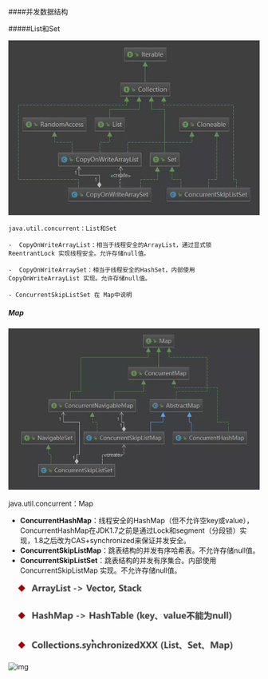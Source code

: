 ####并发数据结构

 

#####List和Set

![img](assets\6050820-eb04e136dc4f1541.png)



```
java.util.concurrent：List和Set

-  CopyOnWriteArrayList：相当于线程安全的ArrayList，通过显式锁 ReentrantLock 实现线程安全。允许存储null值。

-  CopyOnWriteArraySet：相当于线程安全的HashSet，内部使用 CopyOnWriteArrayList 实现。允许存储null值。

- ConcurrentSkipListSet 在 Map中说明

```





##### Map

![img](assets\6050820-381a4dce355a08d8.png)

java.util.concurrent：Map

-  **ConcurrentHashMap**：线程安全的HashMap（但不允许空key或value），ConcurrentHashMap在JDK1.7之前是通过Lock和segment（分段锁）实现，1.8之后改为CAS+synchronized来保证并发安全。
-  **ConcurrentSkipListMap**：跳表结构的并发有序哈希表。不允许存储null值。
-  **ConcurrentSkipListSet**：跳表结构的并发有序集合。内部使用 ConcurrentSkipListMap 实现。不允许存储null值。



 

 

 

 

![img](assets/wps39D4.tmp.jpg) 

 

![img](C:\Users\Administrator\Desktop\面试\面试题\java基础\juc\assets/wps39E5.tmp.jpg) 

 